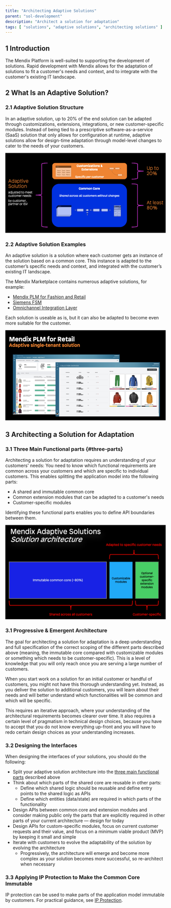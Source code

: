 ```yaml
---
title: "Architecting Adaptive Solutions"
parent: "sol-development"
description: "Architect a solution for adaptation"
tags: [ "solutions", "adaptive solutions", "architecting solutions" ]
---
```


## 1 Introduction

The Mendix Platform is well-suited to supporting the development of solutions. Rapid development with Mendix allows for the adaptation of solutions to fit a customer's needs and context, and to integrate with the customer's existing IT landscape.

## 2 What Is an Adaptive Solution?

### 2.1 Adaptive Solution Structure

In an adaptive solution, up to 20% of the end solution can be adapted through customizations, extensions, integrations, or new customer-specific modules. Instead of being tied to a prescriptive software-as-a-service (SaaS) solution that only allows for configuration at runtime, adaptive solutions allow for design-time adaptation through model-level changes to cater to the needs of your customers.

![Adaptive Solution architecture](attachments/sol/adaptive-solution-architecture.png)

### 2.2 Adaptive Solution Examples

An adaptive solution is a solution where each customer gets an instance of the solution based on a common core. This instance is adapted to the customer’s specific needs and context, and integrated with the customer’s existing IT landscape. 

The Mendix Marketplace contains numerous adaptive solutions, for example:

* [Mendix PLM for Fashion and Retail](https://marketplace.mendix.com/link/component/118343)
* [Siemens FSM](https://marketplace.mendix.com/link/component/117710)
* [Omnichannel Integration Layer](https://marketplace.mendix.com/link/component/118344)

Each solution is useable as is, but it can also be adapted to become even more suitable for the customer.

![Mendix PLM for Fashion & Retail](attachments/sol/mendix-plm-for-fashion-and-retail.png)

## 3 Architecting a Solution for Adaptation

### 3.1 Three Main Functional parts {#three-parts}

Architecting a solution for adaptation requires an understanding of your customers' needs: You need to know which functional requirements are common across your customers and which are specific to individual customers. This enables splitting the application model into the following parts:

* A shared and immutable common core
* Common extension modules that can be adapted to a customer's needs
* Customer-specific modules

Identifying these functional parts enables you to define API boundaries between them.

![Adaptive Solution Composition](attachments/sol/adaptive-solution-composition.png)

### 3.1 Progressive & Emergent Architecture

The goal for architecting a solution for adaptation is a deep understanding and full specification of the correct scoping of the different parts described above (meaning, the immutable core compared with customizable modules or something which needs to be customer-specific). This is a level of knowledge that you will only reach once you are serving a large number of customers.

When you start work on a solution for an initial customer or handful of customers, you might not have this thorough understanding yet. Instead, as you deliver the solution to additional customers, you will learn about their needs and will better understand which functionalities will be common and which will be specific.

This requires an iterative approach, where your understanding of the architectural requirements becomes clearer over time. It also requires a certain level of pragmatism in technical design choices, because you have to accept that you do not know everything up-front and you will have to redo certain design choices as your understanding increases.

<!-- TODO: add graphic of progressive emergent architecture -->

### 3.2 Designing the Interfaces

When designing the interfaces of your solutions, you should do the following:

* Split your adaptive solution architecture into the [three main functional parts](#three-parts) described above
* Think about which parts of the shared core are reusable in other parts:
	* Define which shared logic should be reusable and define entry points to the shared logic as APIs
	* Define which entities (data/state) are required in which parts of the functionality
* Design APIs between common core and extension modules and consider making public only the parts that are explicitly required in other parts of your current architecture — design for today
* Design APIs for custom-specific modules, focus on current customer requests and their value, and focus on a minimum viable product (MVP) by keeping it small and simple
* Iterate with customers to evolve the adaptability of the solution by evolving the architecture
	* Progressively, the architecture will emerge and become more complex as your solution becomes more successful, so re-architect when necessary

### 3.3 Applying IP Protection to Make the Common Core Immutable

IP protection can be used to make parts of the application model immutable by customers. For practical guidance, see [IP Protection](sol-ip-protection).
